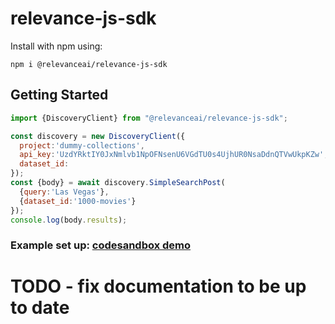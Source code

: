# relevance-js-sdk
Install with npm using:
```
npm i @relevanceai/relevance-js-sdk
```
## Getting Started
```javascript
import {DiscoveryClient} from "@relevanceai/relevance-js-sdk";

const discovery = new DiscoveryClient({
  project:'dummy-collections',
  api_key:'UzdYRktIY0JxNmlvb1NpOFNsenU6VGdTU0s4UjhUR0NsaDdnQTVwUkpKZw',
  dataset_id:
});
const {body} = await discovery.SimpleSearchPost(
  {query:'Las Vegas'},
  {dataset_id:'1000-movies'}
});
console.log(body.results);
```
### Example set up: [codesandbox demo](https://codesandbox.io/s/relevance-js-sdk-demo-kg72k?file=/src/index.js)
# TODO - fix documentation to be up to date